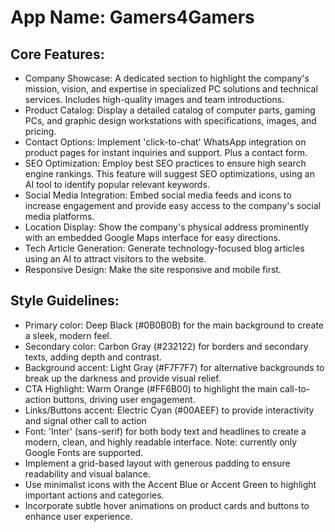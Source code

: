 # **App Name**: Gamers4Gamers

## Core Features:

- Company Showcase: A dedicated section to highlight the company's mission, vision, and expertise in specialized PC solutions and technical services. Includes high-quality images and team introductions.
- Product Catalog: Display a detailed catalog of computer parts, gaming PCs, and graphic design workstations with specifications, images, and pricing.
- Contact Options: Implement 'click-to-chat' WhatsApp integration on product pages for instant inquiries and support. Plus a contact form.
- SEO Optimization: Employ best SEO practices to ensure high search engine rankings. This feature will suggest SEO optimizations, using an AI tool to identify popular relevant keywords.
- Social Media Integration: Embed social media feeds and icons to increase engagement and provide easy access to the company's social media platforms.
- Location Display: Show the company's physical address prominently with an embedded Google Maps interface for easy directions.
- Tech Article Generation: Generate technology-focused blog articles using an AI to attract visitors to the website.
- Responsive Design: Make the site responsive and mobile first.

## Style Guidelines:

- Primary color: Deep Black (#0B0B0B) for the main background to create a sleek, modern feel.
- Secondary color: Carbon Gray (#232122) for borders and secondary texts, adding depth and contrast.
- Background accent: Light Gray (#F7F7F7) for alternative backgrounds to break up the darkness and provide visual relief.
- CTA Highlight: Warm Orange (#FF6B00) to highlight the main call-to-action buttons, driving user engagement.
- Links/Buttons accent: Electric Cyan (#00AEEF) to provide interactivity and signal other call to action
- Font: 'Inter' (sans-serif) for both body text and headlines to create a modern, clean, and highly readable interface. Note: currently only Google Fonts are supported.
- Implement a grid-based layout with generous padding to ensure readability and visual balance.
- Use minimalist icons with the Accent Blue or Accent Green to highlight important actions and categories.
- Incorporate subtle hover animations on product cards and buttons to enhance user experience.